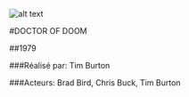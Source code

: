 ![alt text](https://github.com/phytophil/Filmographie-de-Tim-Burton/images/Doctor_of_Doom_S-349231645-mmed.jpg)

#DOCTOR OF DOOM

##1979

###Réalisé par: Tim Burton

###Acteurs: Brad Bird, Chris Buck, Tim Burton
